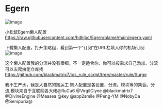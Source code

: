 
# Egern
![image](https://github.com/hdhjbc/Egern/assets/112400226/5d9e5c9f-5453-4a6e-865a-7af91d3e9ac9)

小松鼠Egern懒人配置
https://raw.githubusercontent.com/hdhjbc/Egern/blame/main/egern.yaml

下载懒人配置，打开策略组，看到第一个“订阅”在URL栏填入你的机场订阅
![image](https://github.com/hdhjbc/Egern/assets/112400226/fc534efe-3341-4018-9046-24731bbe032c)

这个懒人配置我的分流并没有很细，不一定适合你，你可以按需求自己添加。分流可以去爬虫佬仓库找 https://github.com/blackmatrix7/ios_rule_script/tree/master/rule/Surge

我不生产水，我是大自然的搬运工
懒人配置是各设置，分流，模块等的集合。分流,模块来自于互联网各大佬@RuCu6 @VirgilClyne @blackmatrix7 @DivineEngine @Maasea @key @app2smile @Peng-YM @NobyDa @Semporia@